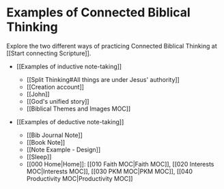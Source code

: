# Examples of Connected Biblical Thinking

Explore the two different ways of practicing Connected Biblical Thinking at [[Start connecting Scripture]].

* [[Examples of inductive note-taking]]
	*  [[Split Thinking#All things are under Jesus' authority]]
	*  [[Creation account]]
	*  [[John]]
	*  [[God's unified story]]
	*  [[Biblical Themes and Images MOC]]

*   [[Examples of deductive note-taking]]
	*   [[Bib Journal Note]]
	*   [[Book Note]]
	*   [[Note Example - Design]]
	*   [[Sleep]]
	*   [[000 Home|Home]]: [[010 Faith MOC|Faith MOC]], [[020 Interests MOC|Interests MOC]], [[030 PKM MOC|PKM MOC]], [[040 Productivity MOC|Productivity MOC]]